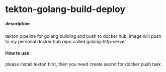 # tekton-golang-build-deploy

##### description
tekton pipeline for golang building and push to docker hub, image will push to my personal docker hub repo called golang-http-server

#### How to use
please install tekton first, then you need create secret for docker push task
